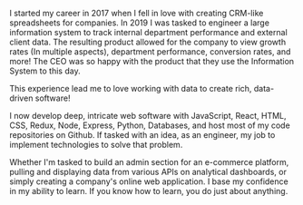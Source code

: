 I started my career in 2017 when I fell in love with creating CRM-like spreadsheets for companies. In 2019 I was tasked to engineer a large information system to track internal department performance and external client data. The resulting product allowed for the company to view growth rates (In multiple aspects), department performance, conversion rates, and more! The CEO was so happy with the product that they use the Information System to this day.

This experience lead me to love working with data to create rich, data-driven software!

I now develop deep, intricate web software with JavaScript, React, HTML, CSS, Redux, Node, Express, Python, Databases, and host most of my code repositories on Github. If tasked with an idea, as an engineer, my job to implement technologies to solve that problem.

Whether I'm tasked to build an admin section for an e-commerce platform, pulling and displaying data from various APIs on analytical dashboards, or simply creating a company's online web application. I base my confidence in my ability to learn. If you know how to learn, you do just about anything.
